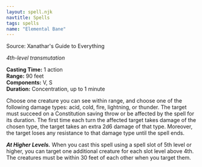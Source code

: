 ```yaml
---
layout: spell.njk
navtitle: Spells
tags: spells
name: "Elemental Bane"
---
```

Source: Xanathar's Guide to Everything

_4th-level transmutation_

**Casting Time:** 1 action  
**Range:** 90 feet  
**Components:** V, S  
**Duration:** Concentration, up to 1 minute

Choose one creature you can see within range, and choose one of the following damage types: acid, cold, fire, lightning, or thunder. The target must succeed on a Constitution saving throw or be affected by the spell for its duration. The first time each turn the affected target takes damage of the chosen type, the target takes an extra 2d6 damage of that type. Moreover, the target loses any resistance to that damage type until the spell ends.

**_At Higher Levels._** When you cast this spell using a spell slot of 5th level or higher, you can target one additional creature for each slot level above 4th. The creatures must be within 30 feet of each other when you target them.